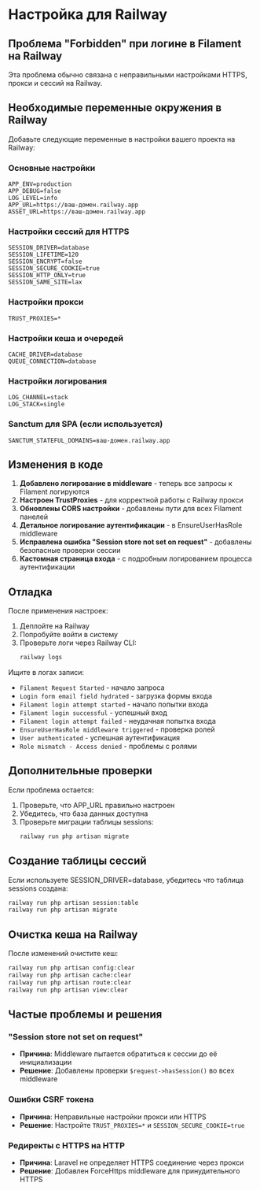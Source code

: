 # Настройка для Railway

## Проблема "Forbidden" при логине в Filament на Railway

Эта проблема обычно связана с неправильными настройками HTTPS, прокси и сессий на Railway.

## Необходимые переменные окружения в Railway

Добавьте следующие переменные в настройки вашего проекта на Railway:

### Основные настройки

```
APP_ENV=production
APP_DEBUG=false
LOG_LEVEL=info
APP_URL=https://ваш-домен.railway.app
ASSET_URL=https://ваш-домен.railway.app
```

### Настройки сессий для HTTPS

```
SESSION_DRIVER=database
SESSION_LIFETIME=120
SESSION_ENCRYPT=false
SESSION_SECURE_COOKIE=true
SESSION_HTTP_ONLY=true
SESSION_SAME_SITE=lax
```

### Настройки прокси

```
TRUST_PROXIES=*
```

### Настройки кеша и очередей

```
CACHE_DRIVER=database
QUEUE_CONNECTION=database
```

### Настройки логирования

```
LOG_CHANNEL=stack
LOG_STACK=single
```

### Sanctum для SPA (если используется)

```
SANCTUM_STATEFUL_DOMAINS=ваш-домен.railway.app
```

## Изменения в коде

1. **Добавлено логирование в middleware** - теперь все запросы к Filament логируются
2. **Настроен TrustProxies** - для корректной работы с Railway прокси
3. **Обновлены CORS настройки** - добавлены пути для всех Filament панелей
4. **Детальное логирование аутентификации** - в EnsureUserHasRole middleware
5. **Исправлена ошибка "Session store not set on request"** - добавлены безопасные проверки сессии
6. **Кастомная страница входа** - с подробным логированием процесса аутентификации

## Отладка

После применения настроек:

1. Деплойте на Railway
2. Попробуйте войти в систему
3. Проверьте логи через Railway CLI:
    ```bash
    railway logs
    ```

Ищите в логах записи:

-   `Filament Request Started` - начало запроса
-   `Login form email field hydrated` - загрузка формы входа
-   `Filament login attempt started` - начало попытки входа
-   `Filament login successful` - успешный вход
-   `Filament login attempt failed` - неудачная попытка входа
-   `EnsureUserHasRole middleware triggered` - проверка ролей
-   `User authenticated` - успешная аутентификация
-   `Role mismatch - Access denied` - проблемы с ролями

## Дополнительные проверки

Если проблема остается:

1. Проверьте, что APP_URL правильно настроен
2. Убедитесь, что база данных доступна
3. Проверьте миграции таблицы sessions:
    ```bash
    railway run php artisan migrate
    ```

## Создание таблицы сессий

Если используете SESSION_DRIVER=database, убедитесь что таблица sessions создана:

```bash
railway run php artisan session:table
railway run php artisan migrate
```

## Очистка кеша на Railway

После изменений очистите кеш:

```bash
railway run php artisan config:clear
railway run php artisan cache:clear
railway run php artisan route:clear
railway run php artisan view:clear
```

## Частые проблемы и решения

### "Session store not set on request"

-   **Причина**: Middleware пытается обратиться к сессии до её инициализации
-   **Решение**: Добавлены проверки `$request->hasSession()` во всех middleware

### Ошибки CSRF токена

-   **Причина**: Неправильные настройки прокси или HTTPS
-   **Решение**: Настройте `TRUST_PROXIES=*` и `SESSION_SECURE_COOKIE=true`

### Редиректы с HTTPS на HTTP

-   **Причина**: Laravel не определяет HTTPS соединение через прокси
-   **Решение**: Добавлен ForceHttps middleware для принудительного HTTPS

